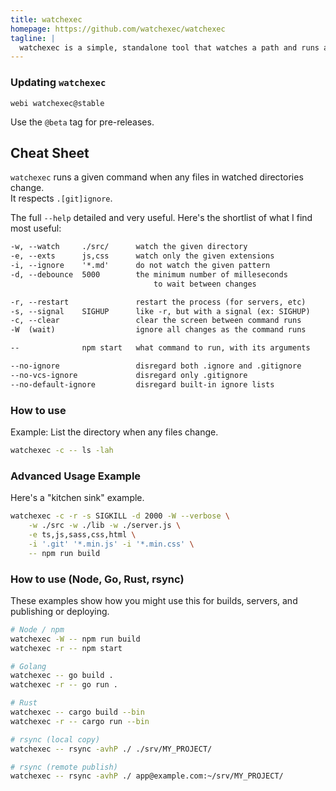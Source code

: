 ```yaml
---
title: watchexec
homepage: https://github.com/watchexec/watchexec
tagline: |
  watchexec is a simple, standalone tool that watches a path and runs a command whenever it detects modifications.
---
```


### Updating `watchexec`

`webi watchexec@stable`

Use the `@beta` tag for pre-releases.

## Cheat Sheet

`watchexec` runs a given command when any files in watched directories change. \
It respects `.[git]ignore`.

The full `--help` detailed and very useful. Here's the shortlist of what I find
most useful:

```txt
-w, --watch     ./src/      watch the given directory
-e, --exts      js,css      watch only the given extensions
-i, --ignore    '*.md'      do not watch the given pattern
-d, --debounce  5000        the minimum number of milleseconds
                                to wait between changes

-r, --restart               restart the process (for servers, etc)
-s, --signal    SIGHUP      like -r, but with a signal (ex: SIGHUP)
-c, --clear                 clear the screen between command runs
-W  (wait)                  ignore all changes as the command runs

--              npm start   what command to run, with its arguments

--no-ignore                 disregard both .ignore and .gitignore
--no-vcs-ignore             disregard only .gitignore
--no-default-ignore         disregard built-in ignore lists
```

### How to use

Example: List the directory when any files change.

```bash
watchexec -c -- ls -lah
```

### Advanced Usage Example

Here's a "kitchen sink" example.

```bash
watchexec -c -r -s SIGKILL -d 2000 -W --verbose \
    -w ./src -w ./lib -w ./server.js \
    -e ts,js,sass,css,html \
    -i '.git' '*.min.js' -i '*.min.css' \
    -- npm run build
```

### How to use (Node, Go, Rust, rsync)

These examples show how you might use this for builds, servers, and publishing
or deploying.

```bash
# Node / npm
watchexec -W -- npm run build
watchexec -r -- npm start

# Golang
watchexec -- go build .
watchexec -r -- go run .

# Rust
watchexec -- cargo build --bin
watchexec -r -- cargo run --bin

# rsync (local copy)
watchexec -- rsync -avhP ./ ./srv/MY_PROJECT/

# rsync (remote publish)
watchexec -- rsync -avhP ./ app@example.com:~/srv/MY_PROJECT/
```
